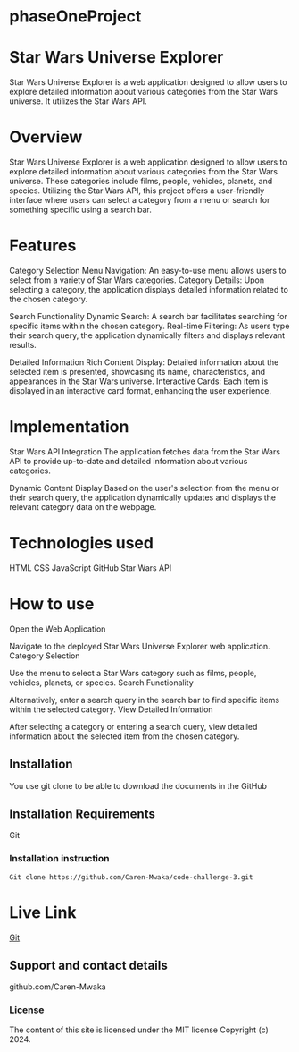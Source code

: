 # phaseOneProject
# Star Wars Universe Explorer
Star Wars Universe Explorer is a web application designed to allow users to explore detailed information about various categories from the Star Wars universe. It utilizes the Star Wars API.

# Overview
Star Wars Universe Explorer is a web application designed to allow users to explore detailed information about various categories from the Star Wars universe. These categories include films, people, vehicles, planets, and species. Utilizing the Star Wars API, this project offers a user-friendly interface where users can select a category from a menu or search for something specific using a search bar.

# Features
Category Selection
Menu Navigation: An easy-to-use menu allows users to select from a variety of Star Wars categories.
Category Details: Upon selecting a category, the application displays detailed information related to the chosen category.

Search Functionality
Dynamic Search: A search bar facilitates searching for specific items within the chosen category.
Real-time Filtering: As users type their search query, the application dynamically filters and displays relevant results.

Detailed Information
Rich Content Display: Detailed information about the selected item is presented, showcasing its name, characteristics, and appearances in the Star Wars universe.
Interactive Cards: Each item is displayed in an interactive card format, enhancing the user experience.

# Implementation
Star Wars API Integration
The application fetches data from the Star Wars API to provide up-to-date and detailed information about various categories.

Dynamic Content Display
Based on the user's selection from the menu or their search query, the application dynamically updates and displays the relevant category data on the webpage.

# Technologies used
HTML
CSS
JavaScript
GitHub
Star Wars API

# How to use
Open the Web Application

Navigate to the deployed Star Wars Universe Explorer web application.
Category Selection

Use the menu to select a Star Wars category such as films, people, vehicles, planets, or species.
Search Functionality

Alternatively, enter a search query in the search bar to find specific items within the selected category.
View Detailed Information

After selecting a category or entering a search query, view detailed information about the selected item from the chosen category.

## Installation
You use git clone to be able to download the documents in the GitHub

## Installation Requirements
Git

### Installation instruction
```
Git clone https://github.com/Caren-Mwaka/code-challenge-3.git

```
# Live Link
[Git](https://caren-mwaka.github.io/code-challenge-3/)

## Support and contact details
github.com/Caren-Mwaka

### License
The content of this site is licensed under the MIT license
Copyright (c) 2024.



